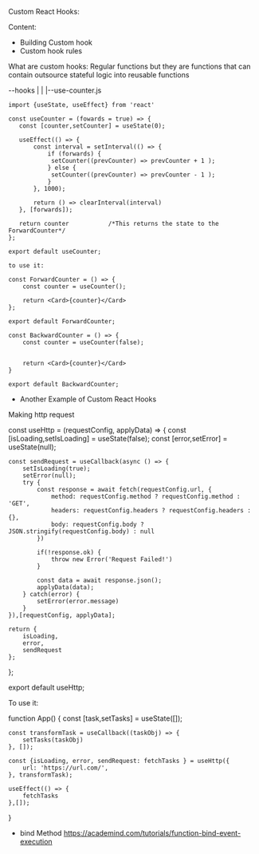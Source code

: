 Custom React Hooks:

Content:

- Building Custom hook
- Custom hook rules

What are custom hooks:
Regular functions but they are functions that can contain outsource stateful logic into reusable functions

--hooks
    |
    |
    |--use-counter.js

    import {useState, useEffect} from 'react'

    const useCounter = (fowards = true) => {
       const [counter,setCounter] = useState(0);

       useEffect(() => {
           const interval = setInterval(() => {
               if (forwards) {
                setCounter((prevCounter) => prevCounter + 1 );
               } else {
                setCounter((prevCounter) => prevCounter - 1 );
               }
           }, 1000);

           return () => clearInterval(interval)
       }, [forwards]);

       return counter           /*This returns the state to the ForwardCounter*/
    };

    export default useCounter;

    to use it:

    const ForwardCounter = () => {
        const counter = useCounter();

        return <Card>{counter}</Card>
    };

    export default ForwardCounter;

    const BackwardCounter = () => {
        const counter = useCounter(false);


        return <Card>{counter}</Card>
    }

    export default BackwardCounter;


- Another Example of Custom React Hooks

Making http request

const useHttp = (requestConfig, applyData) => {
    const [isLoading,setIsLoading] = useState(false);
    const [error,setError] = useState(null);

    const sendRequest = useCallback(async () => {
        setIsLoading(true);
        setError(null);
        try {
            const response = await fetch(requestConfig.url, {
                method: requestConfig.method ? requestConfig.method : 'GET',
                headers: requestConfig.headers ? requestConfig.headers : {},
                body: requestConfig.body ? JSON.stringify(requestConfig.body) : null
            })

            if(!response.ok) {
                throw new Error('Request Failed!')
            }

            const data = await response.json();
            applyData(data);
        } catch(error) {
            setError(error.message)
        }
    }),[requestConfig, applyData];

    return {
        isLoading,
        error,
        sendRequest
    };
};

export default useHttp;

To use it:

function App() {
    const [task,setTasks] = useState([]);

    const transformTask = useCallback((taskObj) => {
        setTasks(taskObj)
    }, []);

    const {isLoading, error, sendRequest: fetchTasks } = useHttp({
        url: 'https://url.com/',
    }, transformTask);

    useEffect(() => {
        fetchTasks
    },[]);
    
}

- bind Method
https://academind.com/tutorials/function-bind-event-execution
